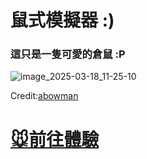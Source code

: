 # 鼠式模擬器 :)
### 這只是一隻可愛的倉鼠 :P
![image_2025-03-18_11-25-10](https://github.com/user-attachments/assets/c24b7c41-34f1-4e15-b6a0-97baffdfd0b7)

Credit:[abowman](https://www.abowman.com)

# [🐭前往體驗](https://github.com/NiktoBlox/Hamster_NiktoBlox)
